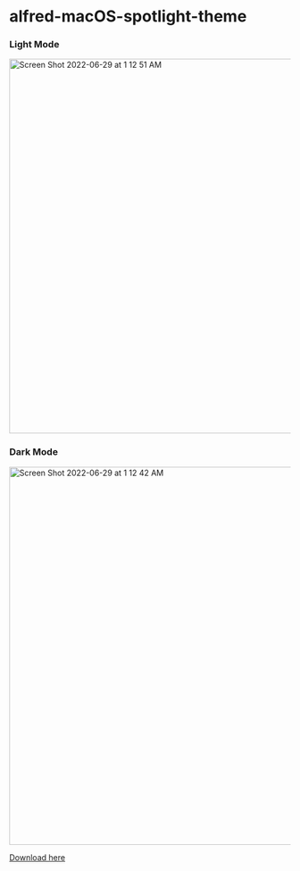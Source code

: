 # alfred-macOS-spotlight-theme

### Light Mode
<img width="671" alt="Screen Shot 2022-06-29 at 1 12 51 AM" src="https://user-images.githubusercontent.com/77747704/176356804-3261803d-bfde-4d44-ba5a-943ea86162dd.png">

### Dark Mode
<img width="677" alt="Screen Shot 2022-06-29 at 1 12 42 AM" src="https://user-images.githubusercontent.com/77747704/176356810-6d3c6340-d614-4af4-8955-162c3f2137b7.png">

[Download here](https://github.com/SoloUnity/alfred-macOS-spotlight-theme/releases/download/v1/alfred.macOS.Spotlight.theme.zip)
